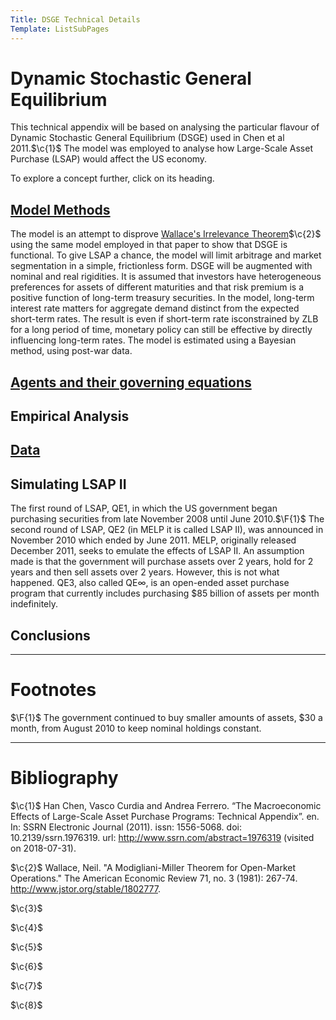 ```yaml
---
Title: DSGE Technical Details
Template: ListSubPages
---
```


# Dynamic Stochastic General Equilibrium
$\newcommand{\F}[1]{^{[\text{F}#1]}}$$\newcommand{\C}[2]{^{[#1\text{, p.#2}]}}$$\newcommand{\c}[1]{^{[#1]}}$$\newcommand{\Ci}[2]{^{[#1\text{, #2}]}}$
This technical appendix will be based on analysing the particular flavour of Dynamic Stochastic General Equilibrium (DSGE) used in Chen et al 2011.$\c{1}$ The model was employed to analyse how Large-Scale Asset Purchase (LSAP) would affect the US economy.

To explore a concept further, click on its heading.

## [Model Methods](/course/course/finance/quantitative-easing/modelling/technical-appendix/methods)

The model is an attempt to disprove [Wallace's Irrelevance Theorem](/course/course/finance/quantitative-easing/modelling/technical-appendix/wallace)$\c{2}$ using the same model employed in that paper to show that DSGE is functional. To give LSAP a chance, the model will limit arbitrage and market segmentation in a simple, frictionless form. DSGE will be augmented with nominal and real rigidities. It is assumed that investors have heterogeneous preferences for assets of different maturities and that risk premium is a positive function of long-term treasury securities. In the model, long-term interest rate matters for aggregate demand distinct from the expected short-term rates. The result is even if short-term rate isconstrained by ZLB for a long period of time, monetary policy can still be effective by directly influencing long-term rates. The model is estimated using a Bayesian method, using post-war data.

## [Agents and their governing equations](/course/course/finance/quantitative-easing/modelling/technical-appendix/agents)

## Empirical Analysis

## [Data](/course/course/finance/quantitative-easing/modelling/technical-appendix/data)

## Simulating LSAP II

The first round of LSAP, QE1, in which the US government began purchasing securities from late November 2008 until June 2010.$\F{1}$ The second round of LSAP, QE2 (in MELP it is called LSAP II), was announced in November 2010 which ended by June 2011. MELP, originally released December 2011, seeks to emulate the effects of LSAP II. An assumption made is that the government will purchase assets over 2 years, hold for 2 years and then sell assets over 2 years. However, this is not what happened. QE3, also called QE$\infty$, is an open-ended asset purchase program that currently includes purchasing $85 billion of assets per month indefinitely.

## Conclusions

---

# Footnotes

$\F{1}$ The government continued to buy smaller amounts of assets, $30 a month, from August 2010 to keep nominal holdings constant.

---

# Bibliography

$\c{1}$ Han Chen, Vasco Curdia and Andrea Ferrero. “The Macroeconomic Effects of Large-Scale Asset Purchase Programs: Technical Appendix”. en. In: SSRN Electronic Journal (2011). issn: 1556-5068. doi: 10.2139/ssrn.1976319. url: http://www.ssrn.com/abstract=1976319 (visited on 2018-07-31).

$\c{2}$ Wallace, Neil. "A Modigliani-Miller Theorem for Open-Market Operations." The American Economic Review 71, no. 3 (1981): 267-74. http://www.jstor.org/stable/1802777.

$\c{3}$ 

$\c{4}$ 

$\c{5}$ 

$\c{6}$ 

$\c{7}$ 

$\c{8}$ 
